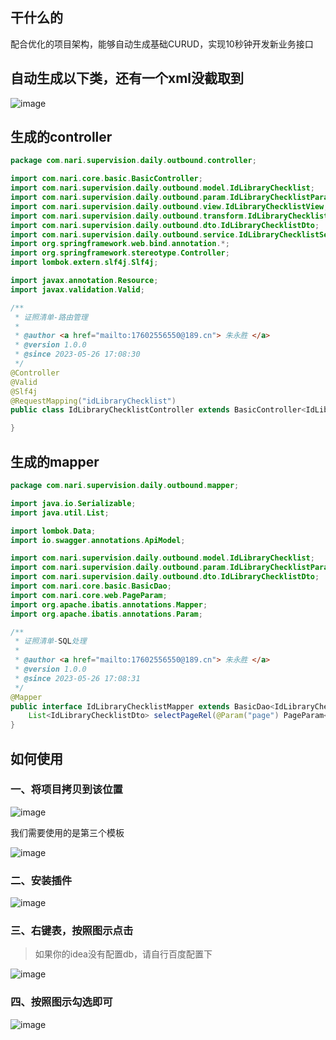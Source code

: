 ## 干什么的
配合优化的项目架构，能够自动生成基础CURUD，实现10秒钟开发新业务接口

## 自动生成以下类，还有一个xml没截取到
![image](https://github.com/zysicyj/EasyCode_hubei/assets/64080867/b730d785-bbf2-4ef6-9a3f-b5aaccb981a6)

## 生成的controller
```java
package com.nari.supervision.daily.outbound.controller;

import com.nari.core.basic.BasicController;
import com.nari.supervision.daily.outbound.model.IdLibraryChecklist;
import com.nari.supervision.daily.outbound.param.IdLibraryChecklistParam;
import com.nari.supervision.daily.outbound.view.IdLibraryChecklistView;
import com.nari.supervision.daily.outbound.transform.IdLibraryChecklistTransform;
import com.nari.supervision.daily.outbound.dto.IdLibraryChecklistDto;
import com.nari.supervision.daily.outbound.service.IdLibraryChecklistService;
import org.springframework.web.bind.annotation.*;
import org.springframework.stereotype.Controller;
import lombok.extern.slf4j.Slf4j;

import javax.annotation.Resource;
import javax.validation.Valid;

/**
 * 证照清单-路由管理
 *
 * @author <a href="mailto:17602556550@189.cn"> 朱永胜 </a>
 * @version 1.0.0
 * @since 2023-05-26 17:08:30
 */
@Controller
@Valid
@Slf4j
@RequestMapping("idLibraryChecklist")
public class IdLibraryChecklistController extends BasicController<IdLibraryChecklist, IdLibraryChecklistParam, IdLibraryChecklistView, IdLibraryChecklistDto, IdLibraryChecklistTransform> {

}
```

## 生成的mapper
```java
package com.nari.supervision.daily.outbound.mapper;

import java.io.Serializable;
import java.util.List;

import lombok.Data;
import io.swagger.annotations.ApiModel;

import com.nari.supervision.daily.outbound.model.IdLibraryChecklist;
import com.nari.supervision.daily.outbound.param.IdLibraryChecklistParam;
import com.nari.supervision.daily.outbound.dto.IdLibraryChecklistDto;
import com.nari.core.basic.BasicDao;
import com.nari.core.web.PageParam;
import org.apache.ibatis.annotations.Mapper;
import org.apache.ibatis.annotations.Param;

/**
 * 证照清单-SQL处理
 *
 * @author <a href="mailto:17602556550@189.cn"> 朱永胜 </a>
 * @version 1.0.0
 * @since 2023-05-26 17:08:31
 */
@Mapper
public interface IdLibraryChecklistMapper extends BasicDao<IdLibraryChecklist, IdLibraryChecklistDto, IdLibraryChecklistParam> {
    List<IdLibraryChecklistDto> selectPageRel(@Param("page") PageParam<IdLibraryChecklistDto, IdLibraryChecklistParam> page, @Param("param") IdLibraryChecklistParam param);
}

```
## 如何使用
### 一、将项目拷贝到该位置
![image](https://github.com/zysicyj/EasyCode_hubei/assets/64080867/4ea2b22d-414e-4bf6-9236-0a6468cacf6e)

我们需要使用的是第三个模板

![image](https://github.com/zysicyj/EasyCode_hubei/assets/64080867/2c89ad74-2e9c-4f53-aa57-0f9e70f09d96)

### 二、安装插件

![image](https://github.com/zysicyj/EasyCode_hubei/assets/64080867/2fc5d35f-b20b-45c8-b4ed-87508b866e26)

### 三、右键表，按照图示点击

>  如果你的idea没有配置db，请自行百度配置下


![image](https://github.com/zysicyj/EasyCode_hubei/assets/64080867/14f8dab8-8520-4965-903d-a57e9c2b8dcb)

### 四、按照图示勾选即可

![image](https://github.com/zysicyj/EasyCode_hubei/assets/64080867/020af128-fded-441f-a5fa-e58b683cdced)

